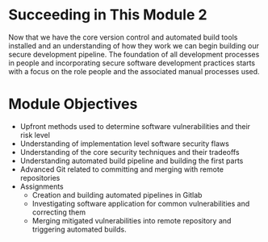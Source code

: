 # Succeeding in This Module 2

Now that we have the core version control and automated build tools installed and an understanding of how they work we can begin building our secure development pipeline.  The foundation of all development processes in people and incorporating secure software development practices starts with a focus on the role people and the associated manual processes used.

# Module Objectives

- Upfront methods used to determine software vulnerabilities and their risk level
- Understanding of implementation level software security flaws
- Understanding of the core security techniques and their tradeoffs
- Understanding automated build pipeline and building the first parts
- Advanced Git related to committing and merging with remote repositories
- Assignments
    - Creation and building automated pipelines in Gitlab
    - Investigating software application for common vulnerabilities and correcting them
    - Merging mitigated vulnerabilities into remote repository and triggering automated builds.
